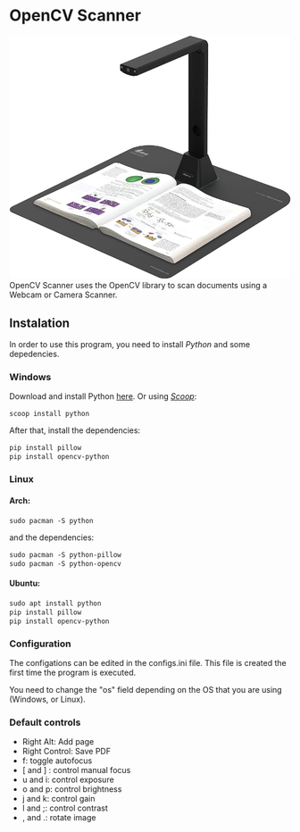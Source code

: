 # OpenCV Scanner
![Desk Camera Scanner](./public/scanner.jpg) 
OpenCV Scanner uses the OpenCV library to scan documents using a Webcam or Camera Scanner.

## Instalation
In order to use this program, you need to install *Python* and some depedencies.

### Windows
Download and install Python [here](https://www.python.org/). Or using [*Scoop*](https://github.com/ScoopInstaller/Scoop):
```console
scoop install python
```

After that, install the dependencies:
```console
pip install pillow
pip install opencv-python 
```

### Linux

#### Arch:

```console
sudo pacman -S python
```
and the dependencies:
```console
sudo pacman -S python-pillow
sudo pacman -S python-opencv
```

#### Ubuntu:
```console
sudo apt install python
pip install pillow
pip install opencv-python
```
### Configuration
The configations can be edited in the configs.ini file. This file is created the first time the program is executed.

You need to change the "os" field depending on the OS that you are using (Windows, or Linux).

### Default controls
- Right Alt: Add page
- Right Control: Save PDF
- f: toggle autofocus
- [ and ] : control manual focus
- u and i: control exposure
- o and p: control brightness
- j and k: control gain
- l and ;: control contrast
- , and .: rotate image
